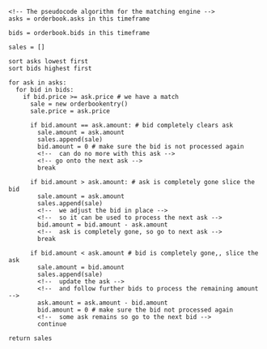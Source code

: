     <!-- The pseudocode algorithm for the matching engine -->
    asks = orderbook.asks in this timeframe

    bids = orderbook.bids in this timeframe

    sales = []

    sort asks lowest first
    sort bids highest first

    for ask in asks: 
      for bid in bids:
        if bid.price >= ask.price # we have a match
          sale = new orderbookentry()
          sale.price = ask.price

          if bid.amount == ask.amount: # bid completely clears ask
            sale.amount = ask.amount
            sales.append(sale)
            bid.amount = 0 # make sure the bid is not processed again
            <!--  can do no more with this ask -->
            <!-- go onto the next ask -->
            break
          
          if bid.amount > ask.amount: # ask is completely gone slice the bid
            sale.amount = ask.amount
            sales.append(sale)
            <!--  we adjust the bid in place -->
            <!--  so it can be used to process the next ask -->
            bid.amount = bid.amount - ask.amount
            <!--  ask is completely gone, so go to next ask -->
            break
          
          if bid.amount < ask.amount # bid is completely gone,, slice the ask
            sale.amount = bid.amount
            sales.append(sale)
            <!--  update the ask -->
            <!--  and follow further bids to process the remaining amount -->
            ask.amount = ask.amount - bid.amount
            bid.amount = 0 # make sure the bid not processed again
            <!--  some ask remains so go to the next bid -->
            continue

    return sales